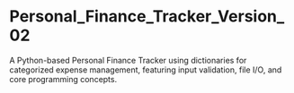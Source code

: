 # Personal_Finance_Tracker_Version_02
A Python-based Personal Finance Tracker using dictionaries for categorized expense management, featuring input validation, file I/O, and core programming concepts.
